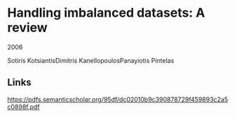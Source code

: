 
# Handling imbalanced datasets: A review

2006

Sotiris KotsiantisDimitris KanellopoulosPanayiotis Pintelas

## Links

https://pdfs.semanticscholar.org/95df/dc02010b9c390878729f459893c2a5c0898f.pdf

